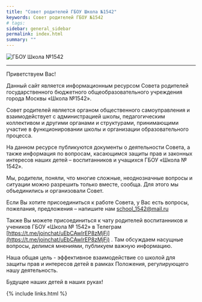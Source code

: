 ```yaml
---
title: "Совет родителей ГБОУ Школа №1542"
keywords: Совет родителей ГБОУ №1542
# tags:
sidebar: general_sidebar
permalink: index.html
summary: ""
---
```


<p><img src="{{ "images/gym1542.jpeg" }}" alt="ГБОУ Школа №1542"/></p>

*** 

Приветствуем Вас!

Данный сайт является информационным ресурсом Совета родителей государственного бюджетного общеобразовательного учреждения города Москвы «Школа №1542».

Совет родителей является органом общественного самоуправления и взаимодействует с администрацией школы, педагогическим коллективом и другими органами и структурами, принимающими участие в функционировании школы и организации образовательного процесса.

На данном ресурсе публикуются документы о деятельности Совета, а также информация по вопросам, касающимся защиты прав и законных интересов наших детей – воспитанников и учащихся ГБОУ «Школа № 1542».

Мы, родители, поняли, что многие сложные, неоднозначные вопросы и ситуации можно разрешить только вместе, сообща. Для этого мы объединились и организовали Совет.

Если Вы хотите присоединиться к работе Совета, у Вас есть вопросы, пожелания, предложения – напишите нам [school_1542@mail.ru](mailto:school_1542@mail.ru)

Также Вы можете присоединиться к чату родителей воспитанников и учеников  ГБОУ «Школа № 1542» в Телеграм [https://t.me/joinchat/uEbCAwIrEP8zMjFi](https://t.me/joinchat/uEbCAwIrEP8zMjFi) . Там обсуждаем насущные вопросы, делимся мнениями, публикуем важную информацию.

Наша общая цель  - эффективное взаимодействие со школой для защиты прав и интересов детей в рамках Положения, регулирующего нашу деятельность.

Будущее наших детей в наших руках!

{% include links.html %}
